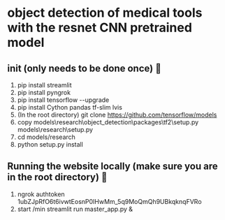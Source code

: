 # object detection of medical tools with the resnet CNN pretrained model
## init (only needs to be done once) :frog:
1. pip install streamlit
2. pip install pyngrok
3. pip install tensorflow --upgrade
4. pip install Cython pandas tf-slim lvis
5. (In the root directory) git clone https://github.com/tensorflow/models
6. copy models\research\object_detection\packages\tf2\setup.py models\research\setup.py
7. cd models/research
8. python setup.py install

## Running the website locally (make sure you are in the root directory) :chicken:
1. ngrok authtoken 1ubZJpRfO6t6ivwtEosnP0IHwMm_5q9MoQmQh9UBkqknqFVRo
2. start /min streamlit run master_app.py &